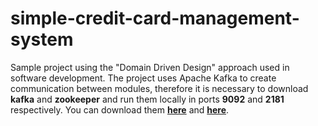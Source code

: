 # simple-credit-card-management-system
Sample project using the "Domain Driven Design" approach used in software development.
The project uses Apache Kafka to create communication between modules, therefore it is
necessary to download **kafka** and **zookeeper** and run them locally in ports **9092** and **2181**
respectively. You can download them **[here](https://kafka.apache.org/downloads)** and **[here](https://zookeeper.apache.org/releases.html)**.
